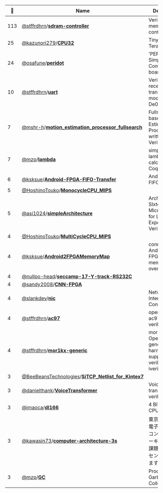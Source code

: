 |:star2: | Name | Description | 🌍|
|---|---|---|---|
|113|[@stffrdhrn](https://github.com/stffrdhrn)/[**sdram-controller**](https://github.com/stffrdhrn/sdram-controller)|Verilog SDRAM memory controller ||
|25|[@kazunori279](https://github.com/kazunori279)/[**CPU32**](https://github.com/kazunori279/CPU32)|Tiny MIPS for Terasic DE0||
|24|[@osafune](https://github.com/osafune)/[**peridot**](https://github.com/osafune/peridot)|'PERIDOT' - Simple & Compact FPGA board||
|10|[@stffrdhrn](https://github.com/stffrdhrn)/[**uart**](https://github.com/stffrdhrn/uart)|Verilog uart receiver and transmitter modules for De0 Nano||
|7|[@mshr-h](https://github.com/mshr-h)/[**motion_estimation_processor_fullsearch**](https://github.com/mshr-h/motion_estimation_processor_fullsearch)|Fullsearch based Motion Estimation Processor written in Verilog-HDL||
|7|[@mzp](https://github.com/mzp)/[**lambda**](https://github.com/mzp/lambda)|simple typed lambda calculus on Coq|[:arrow_upper_right:](http://d.hatena.ne.jp/mzp/)|
|6|[@ksksue](https://github.com/ksksue)/[**Android-FPGA-FIFO-Transfer**](https://github.com/ksksue/Android-FPGA-FIFO-Transfer)|Android-FPGA FIFO Transfer||
|5|[@HoshinoTouko](https://github.com/HoshinoTouko)/[**MonocycleCPU_MIPS**](https://github.com/HoshinoTouko/MonocycleCPU_MIPS)|||
|5|[@asi1024](https://github.com/asi1024)/[**simpleArchitecture**](https://github.com/asi1024/simpleArchitecture)|Architecture of SIxteen-bit MicroProcessor for Laboratory Experiment in Verilog-HDL||
|4|[@HoshinoTouko](https://github.com/HoshinoTouko)/[**MultiCycleCPU_MIPS**](https://github.com/HoshinoTouko/MultiCycleCPU_MIPS)|||
|4|[@ksksue](https://github.com/ksksue)/[**Android2FPGAMemoryMap**](https://github.com/ksksue/Android2FPGAMemoryMap)|connects Android to FPGA's memory map over USB.||
|4|[@nullpo-head](https://github.com/nullpo-head)/[**seccamp-17-Y-track-RS232C**](https://github.com/nullpo-head/seccamp-17-Y-track-RS232C)|||
|4|[@sandy2008](https://github.com/sandy2008)/[**CNN-FPGA**](https://github.com/sandy2008/CNN-FPGA)|||
|4|[@slankdev](https://github.com/slankdev)/[**nic**](https://github.com/slankdev/nic)|Network Interface Controller||
|4|[@stffrdhrn](https://github.com/stffrdhrn)/[**ac97**](https://github.com/stffrdhrn/ac97)|opencores ac97 controller verilog core|[:arrow_upper_right:](http://opencores.org/project,ac97)|
|4|[@stffrdhrn](https://github.com/stffrdhrn)/[**mor1kx-generic**](https://github.com/stffrdhrn/mor1kx-generic)|mor1kx OpenRISC generic test harness support verilator and iverilog||
|3|[@BeeBeansTechnologies](https://github.com/BeeBeansTechnologies)/[**SiTCP_Netlist_for_Kintex7**](https://github.com/BeeBeansTechnologies/SiTCP_Netlist_for_Kintex7)|||
|3|[@danielthank](https://github.com/danielthank)/[**VoiceTransformer**](https://github.com/danielthank/VoiceTransformer)|Voice transformer in verilog||
|3|[@imaoca](https://github.com/imaoca)/[**dl166**](https://github.com/imaoca/dl166)|4 BIT Original CPU||
|3|[@kawasin73](https://github.com/kawasin73)/[**computer-architecture-3s**](https://github.com/kawasin73/computer-architecture-3s)|東京大学工学部電子情報学科のコンピュータアーキテクチャの課題。CPUとアセンブラを作ります。||
|3|[@mzp](https://github.com/mzp)/[**GC**](https://github.com/mzp/GC)|Proof of Garbage Collector||

